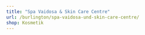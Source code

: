 ```yaml
---
title: "Spa Vaidosa & Skin Care Centre"
url: /burlington/spa-vaidosa-und-skin-care-centre/
shop: Kosmetik
---
```

